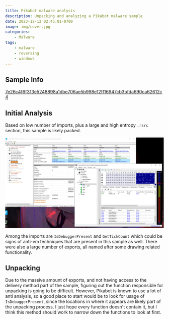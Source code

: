 ```yaml
---
title: Pikabot malware analysis
description: Unpacking and analyzing a Pikabot malware sample
date: 2023-12-12 02:45:01-0700
image: img/cover.jpg
categories:
    - Malware
tags:
    - malware
    - reversing
    - windows
---
```


## Sample Info

[7e26c4f6f313e5248898a1dbe706ae5b998e12ff16947cb3bfda690ca62612c4](https://bazaar.abuse.ch/sample/7e26c4f6f313e5248898a1dbe706ae5b998e12ff16947cb3bfda690ca62612c4/)

## Initial Analysis

Based on low number of imports, plus a large and high entropy `.rsrc` section, this sample is likely packed.

![ Signs of packing ](img/1.png)

Among the imports are `IsDebuggerPresent` and `GetTickCount` which could be signs of anti-vm techniques that are present in this sample as well.
There were also a large number of exports, all named after some drawing related functionality.

## Unpacking

Due to the massive amount of exports, and not having access to the delivery method part of the sample, figuring out the function responsible for unpacking is going to be difficult.
However, Pikabot is known to use a lot of anti analysis, so a good place to start would be to look for usage of `IsDebuggerPresent`, since the locations in where it appears are likely part of the unpacking process.
I just hope every function doesn't contain it, but I think this method should work to narrow down the functions to look at first.

